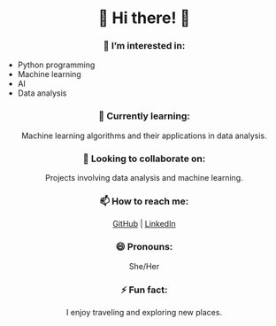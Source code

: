 <h1 align="center">🌟 Hi there! 🌟</h1>
<h3 align="center">👀 I’m interested in:</h3>
<ul>
  <li>Python programming</li>
  <li>Machine learning</li>
  <li>AI</li>
  <li>Data analysis</li>
</ul>
<h3 align="center">🌱 Currently learning:</h3>
<p align="center">
  Machine learning algorithms and their applications in data analysis.
</p>
<h3 align="center">💞️ Looking to collaborate on:</h3>
<p align="center">
  Projects involving data analysis and machine learning.
</p>
<h3 align="center">📫 How to reach me:</h3>
<p align="center">
  <a href="https://github.com/username">GitHub</a> | <a href="https://linkedin.com/in/username">LinkedIn</a>
</p>
<h3 align="center">😄 Pronouns:</h3>
<p align="center">She/Her</p>
<h3 align="center">⚡ Fun fact:</h3>
<p align="center">I enjoy traveling and exploring new places.</p>


